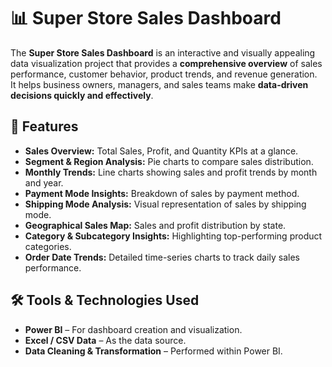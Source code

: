 # 📊 Super Store Sales Dashboard  

The **Super Store Sales Dashboard** is an interactive and visually appealing data visualization project that provides a **comprehensive overview** of sales performance, customer behavior, product trends, and revenue generation.  
It helps business owners, managers, and sales teams make **data-driven decisions quickly and effectively**.  

## 📌 Features  
- **Sales Overview:** Total Sales, Profit, and Quantity KPIs at a glance.  
- **Segment & Region Analysis:** Pie charts to compare sales distribution.  
- **Monthly Trends:** Line charts showing sales and profit trends by month and year.  
- **Payment Mode Insights:** Breakdown of sales by payment method.  
- **Shipping Mode Analysis:** Visual representation of sales by shipping mode.  
- **Geographical Sales Map:** Sales and profit distribution by state.  
- **Category & Subcategory Insights:** Highlighting top-performing product categories.  
- **Order Date Trends:** Detailed time-series charts to track daily sales performance.  

## 🛠 Tools & Technologies Used  
- **Power BI** – For dashboard creation and visualization.  
- **Excel / CSV Data** – As the data source.  
- **Data Cleaning & Transformation** – Performed within Power BI.  


